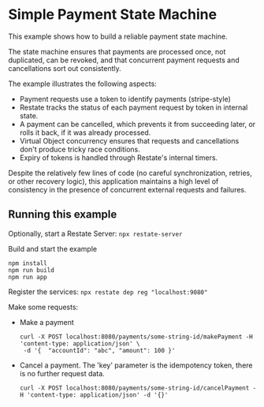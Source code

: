 # Simple Payment State Machine 

This example shows how to build a reliable payment state machine.

The state machine ensures that payments are processed once, not duplicated,
can be revoked, and that concurrent payment requests and cancellations sort
out consistently.

The example illustrates the following aspects:

- Payment requests use a token to identify payments (stripe-style)
- Restate tracks the status of each payment request by token in internal state.
- A payment can be cancelled, which prevents it from succeeding later, or rolls it back, if
  it was already processed.
- Virtual Object concurrency ensures that requests and cancellations don't produce
  tricky race conditions.
- Expiry of tokens is handled through Restate's internal timers.

Despite the relatively few lines of code (no careful synchronization, retries, or other recovery logic),
this application maintains a high level of consistency in the presence of concurrent external requests
and failures.


## Running this example

Optionally, start a Restate Server: `npx restate-server`

Build and start the example
```shell
npm install
npm run build
npm run app
```

Register the services: `npx restate dep reg "localhost:9080"`

Make some requests:

- Make a payment
  ```shell
  curl -X POST localhost:8080/payments/some-string-id/makePayment -H 'content-type: application/json' \
   -d '{  "accountId": "abc", "amount": 100 }'
  ```

- Cancel a payment. The 'key' parameter is the idempotency token, there is no further request data.

  ```shell
  curl -X POST localhost:8080/payments/some-string-id/cancelPayment -H 'content-type: application/json' -d '{}'
  ```
